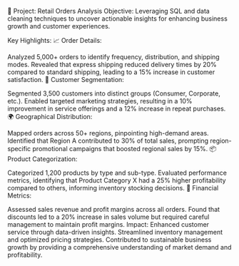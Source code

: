 📍 Project: Retail Orders Analysis
Objective: Leveraging SQL and data cleaning techniques to uncover actionable insights for enhancing business growth and customer experiences.

Key Highlights:
📈 Order Details:

Analyzed 5,000+ orders to identify frequency, distribution, and shipping modes.
Revealed that express shipping reduced delivery times by 20% compared to standard shipping, leading to a 15% increase in customer satisfaction.
👥 Customer Segmentation:

Segmented 3,500 customers into distinct groups (Consumer, Corporate, etc.).
Enabled targeted marketing strategies, resulting in a 10% improvement in service offerings and a 12% increase in repeat purchases.
🌍 Geographical Distribution:

Mapped orders across 50+ regions, pinpointing high-demand areas.
Identified that Region A contributed to 30% of total sales, prompting region-specific promotional campaigns that boosted regional sales by 15%.
📦 Product Categorization:

Categorized 1,200 products by type and sub-type.
Evaluated performance metrics, identifying that Product Category X had a 25% higher profitability compared to others, informing inventory stocking decisions.
💼 Financial Metrics:

Assessed sales revenue and profit margins across all orders.
Found that discounts led to a 20% increase in sales volume but required careful management to maintain profit margins.
Impact:
Enhanced customer service through data-driven insights.
Streamlined inventory management and optimized pricing strategies.
Contributed to sustainable business growth by providing a comprehensive understanding of market demand and profitability.
